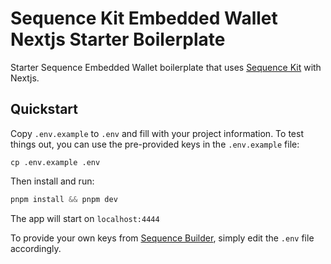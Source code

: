 # Sequence Kit Embedded Wallet Nextjs Starter Boilerplate

Starter Sequence Embedded Wallet boilerplate that uses [Sequence Kit](https://github.com/0xsequence/kit) with Nextjs.

## Quickstart

Copy `.env.example` to `.env` and fill with your project information. To test things out, you can use the pre-provided keys in the `.env.example` file:

```
cp .env.example .env
```

Then install and run:

```js
pnpm install && pnpm dev
```

The app will start on `localhost:4444`

To provide your own keys from [Sequence Builder](https://sequence.build/), simply edit the `.env` file accordingly.
